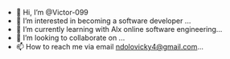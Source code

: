 - 👋 Hi, I’m @Victor-099
- 👀 I’m interested in becoming a software developer ...
- 🌱 I’m currently learning with Alx online software engineering...
- 💞️ I’m looking to collaborate on ...
- 📫 How to reach me via email ndolovicky4@gmail.com...

<!---
Victor-099/Victor-099 is a ✨ special ✨ repository because its `README.md` (this file) appears on your GitHub profile.
You can click the Preview link to take a look at your changes.
--->

